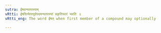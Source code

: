 ```yaml
---
sutra: ईषदन्यतरस्याम्
vRtti: ईषदित्येतत्पूर्वपदमन्यतरस्यां प्रकृतिस्वरं भवति ॥
vRtti_eng: The word ईषत् when first member of a compound may optionally preserve its original accent.

---
```

